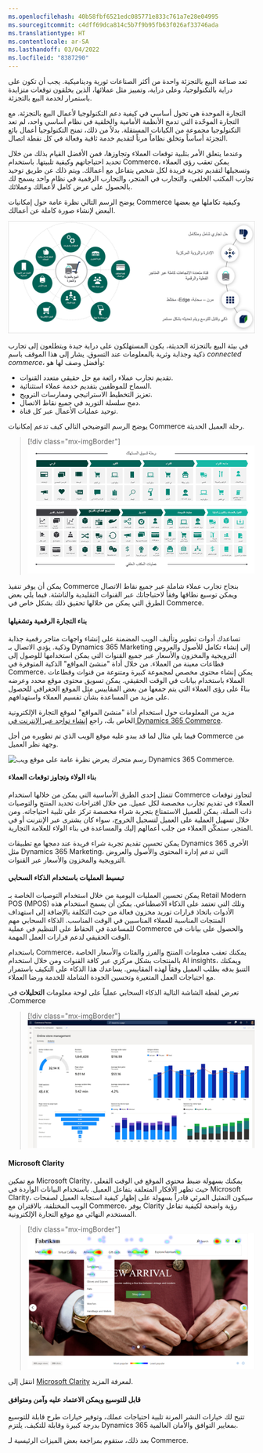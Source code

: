```yaml
---
ms.openlocfilehash: 40b58fbf6521edc085771e833c761a7e28e04995
ms.sourcegitcommit: c4dff69dca814c5b7f9b95fb63f026af33746ada
ms.translationtype: HT
ms.contentlocale: ar-SA
ms.lasthandoff: 03/04/2022
ms.locfileid: "8387290"
---
```

تعد صناعة البيع بالتجزئة واحدة من أكثر الصناعات ثورية وديناميكية. يجب أن تكون على دراية بالتكنولوجيا، وعلى دراية، وتمييز مثل عملائها، الذين يخلقون توقعات متزايدة باستمرار لخدمة البيع بالتجزئة.

التجارة الموحدة هي تحول أساسي في كيفية دعم التكنولوجيا لأعمال البيع بالتجزئة. مع التجارة الموحّدة التي تدمج الأنظمة الأمامية والخلفية في نظام أساسي واحد، لم تعد التكنولوجيا مجموعة من الكيانات المستقلة. بدلاً من ذلك، تمنح التكنولوجيا أعمال بائع التجزئة أساساً وتخلق نظاماً مرناً لتقديم خدمة ثاقبة وفعالة في كل نقطة اتصال.

وعندما يتعلق الأمر بتلبية توقعات العملاء وتجاوزها، فمن الأفضل القيام بذلك من خلال تحديد احتياجاتهم وكيفية تلبيتها. باستخدام Commerce، يمكن تعقب رؤى العملاء وتسجيلها لتقديم تجربة فريدة لكل شخص يتفاعل مع أعمالك. ويتم ذلك عن طريق توحيد تجارب المكتب الخلفي، والتجارب في المتجر، والتجارب الرقمية في نظام واحد يسمح لك بالحصول على عرض كامل لأعمالك وعملائك. 

يوضح الرسم التالي نظرة عامة حول إمكانيات Commerce وكيفية تكاملها مع بعضها البعض لإنشاء صورة كاملة عن أعمالك.

[![‎رسم يُظهر نظرة عامة على إمكانيات Dynamics 365 Commerce.](../media/m14-overview.png)](../media/m14-overview.png#lightbox)  

في بيئة البيع بالتجزئة الحديثة، يكون المستهلكون على دراية جيدة ويتطلعون إلى تجارب ذكية وجذابة وثرية بالمعلومات عند التسوق. يشار إلى هذا الموقف باسم *connected commerce*، وأفضل وصف لها هو:

- تقديم تجارب عملاء رائعة مع حل حقيقي متعدد القنوات.
- السماح للموظفين بتقديم خدمة عملاء استثنائية.
- تعزيز التخطيط الاستراتيجي وممارسات الترويج.
- دمج سلسلة التوريد في جميع نقاط الاتصال.
- توحيد عمليات الأعمال عبر كل قناة.

يوضح الرسم التوضيحي التالي كيف تدعم إمكانيات Commerce رحلة العميل الحديثة.
 
> [!div class="mx-imgBorder"]
> [![رسم يوضح رحلة العميل الحديثة النموذجية.](../media/m14-capabilities.png)](../media/m14-capabilities.png#lightbox)

يمكن أن يوفر تنفيذ Commerce بنجاح تجارب عملاء شاملة عبر جميع نقاط الاتصال ويمكن توسيع نطاقها وفقاً لاحتياجاتك عبر القنوات التقليدية والناشئة. فيما يلي بعض الطرق التي يمكن من خلالها تحقيق ذلك بشكل خاص في Commerce. 

#### <a name="build-and-run-digital-commerce"></a>بناء التجارة الرقمية وتشغيلها

تساعدك أدوات تطوير وتأليف الويب المضمنة على إنشاء واجهات متاجر رقمية جذابة وذكية. يؤدي الاتصال بـ Dynamics 365 Marketing إلى إنشاء تكامل للأصول والعروض الترويجية والمخزون والأسعار عبر جميع القنوات التي يمكن استخدامها للوصول إلى قطاعات معينة من العملاء. من خلال أداة "منشئ المواقع" الذكية المتوفرة في Commerce، يمكن إنشاء محتوى مخصص لمجموعة كبيرة ومتنوعة من قنوات وقطاعات العملاء باستخدام بيانات في الوقت الحقيقي. يمكن تسويق محتوى موقع محدد وعرضه بناءً على رؤى العملاء التي يتم جمعها من بعض المقاييس مثل الموقع الجغرافي للحصول على مزيد من المساعدة بشأن تقسيم العملاء واستهدافهم. 

مزيد من المعلومات حول استخدام أداة "منشئ المواقع" لموقع التجارة الإلكترونية الخاص بك، راجع [إنشاء تواجد عبر الإنترنت في Dynamics 365 Commerce](/learn/modules/create-online-presence/?azure-portal=true).

فيما يلي مثال لما قد يبدو عليه موقع الويب الذي تم تطويره من أجل Commerce من وجهة نظر العميل.

![رسم متحرك يعرض نظرة عامة على موقع ويب Dynamics 365 Commerce.](../media/commerce.gif)  

#### <a name="build-loyalty-and-exceed-customer-expectations"></a>بناء الولاء وتجاوز توقعات العملاء

تتمثل إحدى الطرق الأساسية التي يمكن من خلالها استخدام Commerce لتجاوز توقعات العملاء في تقديم تجارب مخصصة لكل عميل. من خلال اقتراحات تحديد المنتج والتوصيات ذات الصلة، يمكن للعميل الاستمتاع بتجربة شراء مخصصة تركز على تلبية احتياجاته. ومن خلال تسهيل العملية على العميل لتسجيل الخروج، سواء كان يشترى عبر الإنترنت أو في المتجر، ستمكّن العملاء من جلب أعمالهم إليك والمساعدة في بناء الولاء للعلامة التجارية. 

يمكن تحسين تقديم تجربة شراء فريدة عند دمجها مع تطبيقات Dynamics 365 الأخرى مثل Dynamics 365 Marketing، التي تدعم إدارة المحتوى والأصول والعروض الترويجية والمخزون والأسعار عبر القنوات.

#### <a name="streamline-operations-with-cloud-intelligence"></a>تبسيط العمليات باستخدام الذكاء السحابي

يمكن تحسين العمليات اليومية من خلال استخدام التوصيات الخاصة بـ Retail Modern POS (MPOS) وتلك التي تعتمد على الذكاء الاصطناعي. يمكن أن يسمح استخدام هذه الأدوات باتخاذ قرارات توريد مخزون فعالة من حيث التكلفة بالإضافة إلى استهداف المنتجات المناسبة للعملاء المناسبين في الوقت المناسب. الذكاء السحابي مهم للمساعدة في الحفاظ على التنظيم في عملية Commerce والحصول على بيانات في الوقت الحقيقي لدعم قرارات العمل المهمة. 

باستخدام Commerce، يمكنك تعقب معلومات المنتج والفرز والفئات والأسعار الخاصة بالمنتجات بشكل مركزي عبر كافة القنوات ومن خلال استخدام AI insights، ويمكنك التنبؤ بدقه بطلب العميل وفقاً لهذه المقاييس. يساعدك هذا الذكاء على التكيف باستمرار مع احتياجات العمل المتغيرة وتحسين الجودة الشاملة للخدمة ورضا العملاء. 

تعرض ‬‏‫لقطة الشاشة التالية الذكاء السحابي عملياً على لوحة معلومات **التحليلات** في Commerce.

> [!div class="mx-imgBorder"]
> [![لقطة شاشة للوحة معلومات تحليلات Dynamics 365 Commerce.](../media/m14-commerce-intelligence.png)](../media/m14-commerce-intelligence.png#lightbox)

#### <a name="microsoft-clarity"></a>Microsoft Clarity 
مع تمكين Microsoft Clarity، يمكنك بسهولة ضبط محتوى الموقع في الوقت الفعلي حيث تظهر الأفكار المتعلقة بتفاعل العميل. باستخدام البيانات الواردة في Microsoft Clarity، سيكون التمثيل المرئي قادراً بسهولة على إظهار كيفية استجابة العميل لصفحات الويب المختلفة. بالاقتران مع Commerce، يوفر Clarity رؤية واضحة لكيفية تفاعل المستخدم النهائي مع موقع التجارة الإلكترونية. 

> [!div class="mx-imgBorder"]
> [![لقطة شاشة لصفحة ويب في التجارة الإلكترونية في طريقة عرض خريطة التمثيل اللوني.](../media/heatmap.png)](../media/heatmap.png#lightbox)
> 

انتقل إلى [Microsoft Clarity](https://clarity.microsoft.com/?azure-portal=true) لمعرفة المزيد. 

#### <a name="extensible-dependable-secure-and-compliant"></a>قابل للتوسيع ويمكن الاعتماد عليه وآمن ومتوافق

تتيح لك خيارات النشر المرنة تلبية احتياجات عملك، وتوفير خيارات طرح قابلة للتوسيع بدرجة كبيرة وقابلة للتكيف. يلتزم Dynamics 365 بمعايير التوافق والأمان العالمية.

بعد ذلك، ستقوم بمراجعة بعض الميزات الرئيسية لـ Commerce.
